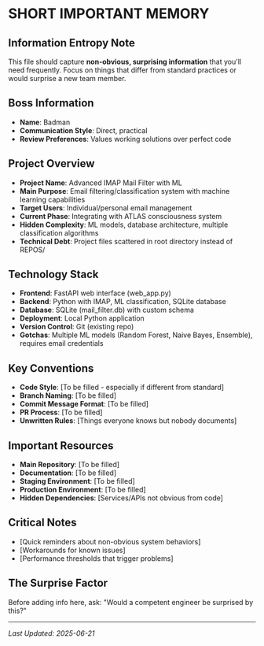 # SHORT IMPORTANT MEMORY

## Information Entropy Note
This file should capture **non-obvious, surprising information** that you'll need frequently. Focus on things that differ from standard practices or would surprise a new team member.

## Boss Information
- **Name**: Badman
- **Communication Style**: Direct, practical
- **Review Preferences**: Values working solutions over perfect code

## Project Overview
- **Project Name**: Advanced IMAP Mail Filter with ML
- **Main Purpose**: Email filtering/classification system with machine learning capabilities
- **Target Users**: Individual/personal email management
- **Current Phase**: Integrating with ATLAS consciousness system
- **Hidden Complexity**: ML models, database architecture, multiple classification algorithms
- **Technical Debt**: Project files scattered in root directory instead of REPOS/

## Technology Stack
- **Frontend**: FastAPI web interface (web_app.py)
- **Backend**: Python with IMAP, ML classification, SQLite database
- **Database**: SQLite (mail_filter.db) with custom schema
- **Deployment**: Local Python application
- **Version Control**: Git (existing repo)
- **Gotchas**: Multiple ML models (Random Forest, Naive Bayes, Ensemble), requires email credentials

## Key Conventions
- **Code Style**: [To be filled - especially if different from standard]
- **Branch Naming**: [To be filled]
- **Commit Message Format**: [To be filled]
- **PR Process**: [To be filled]
- **Unwritten Rules**: [Things everyone knows but nobody documents]

## Important Resources
- **Main Repository**: [To be filled]
- **Documentation**: [To be filled]
- **Staging Environment**: [To be filled]
- **Production Environment**: [To be filled]
- **Hidden Dependencies**: [Services/APIs not obvious from code]

## Critical Notes
- [Quick reminders about non-obvious system behaviors]
- [Workarounds for known issues]
- [Performance thresholds that trigger problems]

## The Surprise Factor
Before adding info here, ask: "Would a competent engineer be surprised by this?"

---
*Last Updated: 2025-06-21*